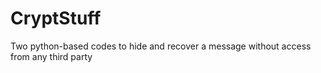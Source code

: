 # CryptStuff
Two python-based codes to hide and recover a message without access from any third party
